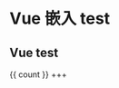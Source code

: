 # Vue 嵌入 test

## Vue test

<script>
const { createApp, ref, reactive } = Vue

// Options API
// const options = {
//   // Options...
//   data() {
//     return {
//       count: 1,
//     }
//   },
//   methods: {
//     countAdd() {
//       this.count++;
//       console.log("count", this.count);
//     }
//   }
// }
// const app = createApp(options);


// Composition API
const composition = {
  setup() {
    let count = ref(12);
    const countAdd = () => {
      count.value++;
    }
    return { count, countAdd };
  }
}
const app = createApp(composition);
app.use(naive);
app.mount('#container');
</script>

<div id="container">
  {{ count }}
  <n-button @click="countAdd">+++</n-button>
  <!-- <button @click="countAdd">+</button> -->
</div>
